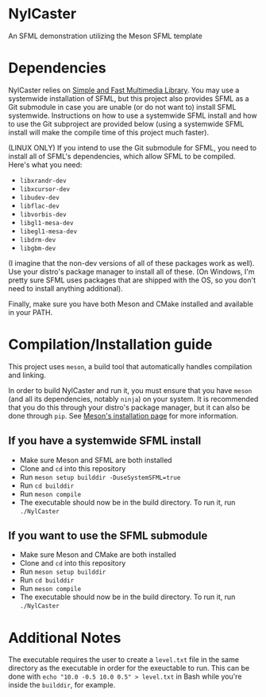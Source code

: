 # NylCaster
An SFML demonstration utilizing the Meson SFML template

# Dependencies
NylCaster relies on [Simple and Fast Multimedia Library](https://www.sfml-dev.org/). You may use a systemwide installation of SFML, but this project also provides SFML as a Git submodule in case you are unable (or do not want to) install SFML systemwide. Instructions on how to use a systemwide SFML install and how to use the Git subproject are provided below (using a systemwide SFML install will make the compile time of this project much faster).

(LINUX ONLY) If you intend to use the Git submodule for SFML, you need to install all of SFML's dependencies, which allow SFML to be compiled. Here's what you need:
- `libxrandr-dev`
- `libxcursor-dev`
- `libudev-dev`
- `libflac-dev`
- `libvorbis-dev`
- `libgl1-mesa-dev`
- `libegl1-mesa-dev`
- `libdrm-dev`
- `libgbm-dev`

(I imagine that the non-dev versions of all of these packages work as well). Use your distro's package manager to install all of these. (On Windows, I'm pretty sure SFML uses packages that are shipped with the OS, so you don't need to install anything additional).

Finally, make sure you have both Meson and CMake installed and available in your PATH. 

# Compilation/Installation guide
This project uses `meson`, a build tool that automatically handles compilation and linking.

In order to build NylCaster and run it, you must ensure that you have `meson` (and all its dependencies, notably `ninja`) on your system. It is recommended that you do this through your distro's package manager, but it can also be done through `pip`. See [Meson's installation page](https://mesonbuild.com/Getting-meson.html) for more information.

## If you have a systemwide SFML install
- Make sure Meson and SFML are both installed
- Clone and `cd` into this repository
- Run `meson setup builddir -DuseSystemSFML=true`
- Run `cd builddir`
- Run `meson compile`
- The executable should now be in the build directory. To run it, run `./NylCaster`

## If you want to use the SFML submodule
- Make sure Meson and CMake are both installed
- Clone and `cd` into this repository
- Run `meson setup builddir`
- Run `cd builddir`
- Run `meson compile`
- The executable should now be in the build directory. To run it, run `./NylCaster`

# Additional Notes
The executable requires the user to create a `level.txt` file in the same directory as the executable in order for the exeuctable to run. This can be done with `echo "10.0 -0.5 10.0 0.5" > level.txt` in Bash while you're inside the `builddir`, for example.  
